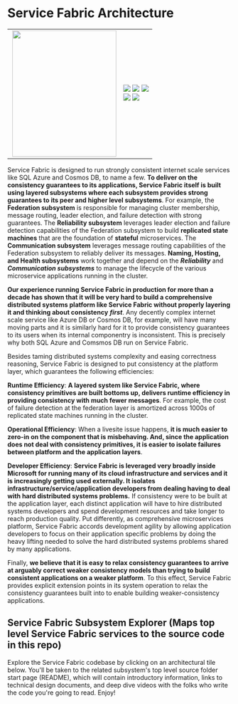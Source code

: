 # Service Fabric Architecture


<table style="border: 0px; padding: 0px;" width="600">
  <tr>
    <td align="right">
       <a href="https://github.com/GitTorre/service-fabric/tree/master/src/prod/src/Management/README.md"><img src="https://github.com/GitTorre/service-fabric/blob/master/Architecture/Images/Management_D.png" height="284" width="234" align="right" /></a>
    </td>
    <td align="left">
        <a href="https://github.com/GitTorre/service-fabric/tree/master/src/prod/src/Communication/README.md"><img src="https://github.com/GitTorre/service-fabric/blob/master/Architecture/Images/Communication_D.png" /></a> 
      <a href="https://github.com/GitTorre/service-fabric/tree/master/src/prod/src/Reliability/README.md"><img src="https://github.com/GitTorre/service-fabric/blob/master/Architecture/Images/Reliability_D.png" /></a>  
        <a href="https://github.com/GitTorre/service-fabric/tree/master/src/prod/src/Hosting2/README.md"><img src="https://github.com/GitTorre/service-fabric/blob/master/Architecture/Images/Hosting_D.png" /></a> 
      <br/>
        <a href="https://github.com/GitTorre/service-fabric/tree/master/src/prod/src/Federation/README.md"><img src="https://github.com/GitTorre/service-fabric/blob/master/Architecture/Images/Federation_D.png" /></a>  
        <a href="https://github.com/GitTorre/service-fabric/tree/master/src/prod/src/Transport/README.md"><img src="https://github.com/GitTorre/service-fabric/blob/master/Architecture/Images/Transport_D.png" /></a>
    </td>
  </tr>
</table>

Service Fabric is designed to run strongly consistent internet scale services like SQL Azure and Cosmos DB, to name a few. **To deliver on the consistency guarantees to its applications, Service Fabric itself is built using layered subsystems where each subsystem provides strong guarantees to its peer and higher level subsystems**. For example, the **Federation subsystem** is responsible for managing cluster membership, message routing, leader election, and failure detection with strong guarantees. The **Reliability subsystem** leverages leader election and failure detection capabilities of the Federation subsystem to build **replicated state machines** that are the foundation of **stateful** microservices.  The **Communication subsystem** leverages message routing capabilities of the Federation subsystem to reliably deliver its messages. **Naming, Hosting, and Health subsystems** work together and depend on the ***Reliability*** and ***Communication subsystems*** to manage the lifecycle of the various microservice applications running in the cluster.  

**Our experience running Service Fabric in production for more than a decade has shown that it will be very hard to build a comprehensive distributed systems platform like Service Fabric without properly layering it and thinking about consistency** ***first***. Any decently complex internet scale service like Azure DB or Cosmos DB, for example, will have many moving parts and it is similarly hard for it to provide consistency guarantees to its users when its internal componentry is inconsistent. This is precisely why both SQL Azure and Comsmos DB run on Service Fabric. 

Besides taming distributed systems complexity and easing correctness reasoning, Service Fabric is designed to put consistency at the platform layer, which guarantees the following efficiencies:  

**Runtime Efficiency**: **A layered system like Service Fabric, where consistency primitives are built bottoms up, delivers runtime efficiency in providing consistency with much fewer messages**. For example, the cost of failure detection at the federation layer is amortized across 1000s of replicated state machines running in the cluster.  

**Operational Efficiency**: When a livesite issue happens, **it is much easier to zero-in on the component that is misbehaving. And, since the application does not deal with consistency primitives, it is easier to isolate failures between platform and the application layers**. 

**Developer Efficiency**: **Service Fabric is leveraged very broadly inside Microsoft for running many of its cloud infrastructure and services and it is increasingly getting used externally. It isolates infrastructure/service/application developers from dealing having to deal with hard distributed systems problems.** If consistency were to be built at the application layer, each distinct application will have to hire distributed systems developers and spend development resources and take longer to reach production quality. Put differently, as comprehensive microservices platform, Service Fabric accords development agility by allowing application developers to focus on their application specific problems by doing the heavy lifting needed to solve the hard distributed systems problems shared by many applications. 

Finally, **we believe that it is easy to relax consistency guarantees to arrive at arguably correct weaker consistency models than trying to build consistent applications on a weaker platform**. To this effect, Service Fabric provides explicit extension points in its system operation to relax the consistency guarantees built into to enable building weaker-consistency applications. 


<a name="_explorer"></a>
## Service Fabric Subsystem Explorer (Maps top level Service Fabric services to the source code in this repo)

Explore the Service Fabric codebase by clicking on an architectural tile below. You'll be taken to the related subsystem's top level source folder start page (README), which will contain introductory information, links to technical design documents, and deep dive videos with the folks who write the code you're going to read. Enjoy!  
<br/>
<br/>



